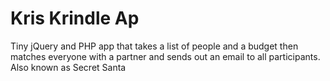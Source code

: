 Kris Krindle Ap
============

Tiny jQuery and PHP app that takes a list of people and a budget then matches everyone with a partner and sends out an email to all participants. Also known as Secret Santa
